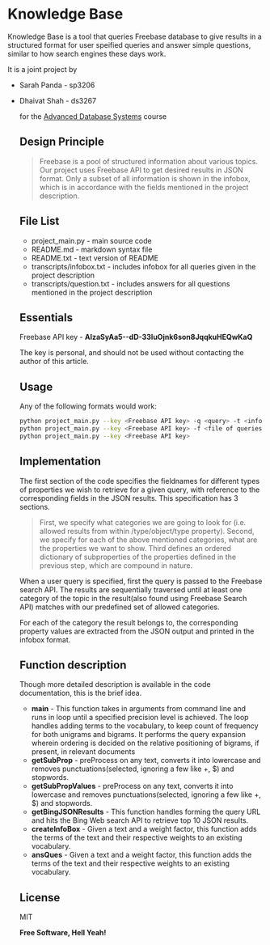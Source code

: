Knowledge Base
=========

Knowledge Base is a tool that queries Freebase database to give results in a structured format for user speified queries and answer simple questions, similar to how search engines these days work.

It is a joint project by
  - Sarah Panda - sp3206
  - Dhaivat Shah - ds3267

    for the [Advanced Database Systems](http://www.cs.columbia.edu/~gravano/cs6111/) course

    Design Principle
    ----------------

    > Freebase is a pool of structured information about various topics. 
    > Our project uses Freebase API to get desired results in JSON format. Only a subset of all information
    > is shown in the infobox, which is in accordance with the fields mentioned in the project description.
    
    File List
    ----
    - project_main.py - main source code
    - README.md - markdown syntax file
    - README.txt - text version of README
    - transcripts/infobox.txt - includes infobox for all queries given in the project description
    - transcripts/question.txt - includes answers for all questions mentioned in the project description


    Essentials
    ----

    Freebase API key - **AIzaSyAa5--dD-33luOjnk6son8JqqkuHEQwKaQ**

    The key is personal, and should not be used without contacting the author of this article.

    Usage
    -----------
    
    Any of the following formats would work:
    
    ```sh
    python project_main.py --key <Freebase API key> -q <query> -t <infobox|question>
    python project_main.py --key <Freebase API key> -f <file of queries> -t <infobox|question>
    python project_main.py --key <Freebase API key>
    
    ```

    Implementation
    ---------------
    
    The first section of the code specifies the fieldnames for different types of properties we wish to retrieve for a given query, with reference to the corresponding fields in the JSON results. This specification has 3 sections. 
    > First, we specify what categories we are going to look for (i.e. allowed results from within /type/object/type property). 
    > Second, we specify for each of the above mentioned categories, what are the properties we want to show.
    > Third defines an ordered dictionary of subproperties of the properties defined in the previous step, which are compound in nature.
    
    When a user query is specified, first the query is passed to the Freebase search API. The results are sequentially traversed until at least one category of the topic in the result(also found using Freebase Search API) matches with our predefined set of allowed categories. 
    
    For each of the category the result belongs to, the corresponding property values are extracted from the JSON output and printed in the infobox format.
    
    Function description
    ---------------------
    Though more detailed description is available in the code documentation, this is the brief idea.
    
    - **main** - This function takes in arguments from command line and runs in loop until a specified precision level is achieved.
    The loop handles adding terms to the vocabulary, to keep count of frequency for both unigrams and bigrams. It performs 
    the query expansion wherein ordering is decided on the relative positioning of bigrams, if present, in relevant documents
    - **getSubProp** - preProcess on any text, converts it into lowercase and removes punctuations(selected, ignoring a few like +, $)
    and stopwords.
    - **getSubPropValues** - preProcess on any text, converts it into lowercase and removes punctuations(selected, ignoring a few like +, $)
    and stopwords.
    - **getBingJSONResults** - This function handles forming the query URL and hits the Bing Web search API to retrieve top 10 JSON
    results.
    - **createInfoBox** - Given a text and a weight factor, this function adds the terms of the text and their respective weights to
    an existing vocabulary. 
    - **ansQues** - Given a text and a weight factor, this function adds the terms of the text and their respective weights to
    an existing vocabulary. 

    License
    ----

    MIT


    **Free Software, Hell Yeah!**
